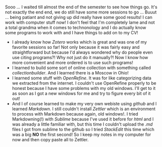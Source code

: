 Sooo … I waited till almost the end of the semester to see how things go. It's not exactly the end end, we do still have some more sessions to go … Buuut … being patiant and not giving up did really have some good results! I can work with computer stuff now! I don't feel that I'm completely lame and not a total grandma when it comes to technonology and I do actually know some programs to work with and I have things to add on to my CV!
- I already know how _Zotero_ works which is great and was one of my favorite sessions so far! Not only because it was fairly easy and straightforward but because I'd always wondered why do people even use citing programs?! Why not just do it manually?! Now I know how more convenient and more ordered is to use such programs!
- I learned to build some sort of online collection with something called _collectionbuilder_. And I learned there is a Moscow in Ohio!
- I learned some stuff with _OpenRefine_. It was for like categorizing data we extracted from the internet. I couldn't use OpenRefine properly to be honest because I have some problems with my old windows. I'll get to it as soon as I got a new windows for me and try to figure every bit of it out!
- And I of course learned to make my very own webiste using _github_ and I learned _Markdown_. I still couldn't install _Zettler_ which is an environment to process with Markdown because again, old windows!. I tried Markdowning(!) with _Sublime_ because I've used it before for _html_ and I was already a little familiar with, but this time I couldn't upload the _.md_ files I got from sublime to the github so I tried _StackEdit_ this time which was a big **NO**  the first second! So I keep my notes in my computer for now and then copy paste all to Zettler. 